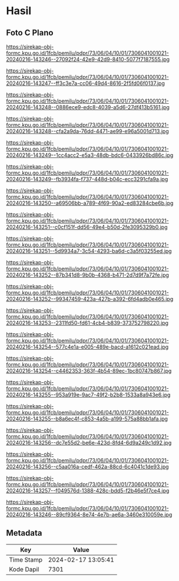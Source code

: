 # Hasil

## Foto C Plano

https://sirekap-obj-formc.kpu.go.id/1fcb/pemilu/pdpr/73/06/04/10/01/7306041001021-20240216-143246--27092f24-42e9-42d9-8410-5077f7187555.jpg

https://sirekap-obj-formc.kpu.go.id/1fcb/pemilu/pdpr/73/06/04/10/01/7306041001021-20240216-143247--ff3c3e7a-cc06-49d4-8616-2f5fd06f0137.jpg

https://sirekap-obj-formc.kpu.go.id/1fcb/pemilu/pdpr/73/06/04/10/01/7306041001021-20240216-143248--0886ece9-edc8-4039-a5d6-27df413b5161.jpg

https://sirekap-obj-formc.kpu.go.id/1fcb/pemilu/pdpr/73/06/04/10/01/7306041001021-20240216-143248--cfa2a9da-76dd-4471-ae99-e96a5001d713.jpg

https://sirekap-obj-formc.kpu.go.id/1fcb/pemilu/pdpr/73/06/04/10/01/7306041001021-20240216-143249--1cc4acc2-e5a3-48db-bdc6-0433926bd86c.jpg

https://sirekap-obj-formc.kpu.go.id/1fcb/pemilu/pdpr/73/06/04/10/01/7306041001021-20240216-143249--fb3934fa-f737-448d-b04c-ecc3291cfa9a.jpg

https://sirekap-obj-formc.kpu.go.id/1fcb/pemilu/pdpr/73/06/04/10/01/7306041001021-20240216-143250--a69506bb-a789-4f69-90a2-ed83284cbe6b.jpg

https://sirekap-obj-formc.kpu.go.id/1fcb/pemilu/pdpr/73/06/04/10/01/7306041001021-20240216-143251--c0cf151f-dd56-49e4-b50d-2fe3095329b0.jpg

https://sirekap-obj-formc.kpu.go.id/1fcb/pemilu/pdpr/73/06/04/10/01/7306041001021-20240216-143251--5d9934a7-3c54-4293-ba6d-c3a5f03255ed.jpg

https://sirekap-obj-formc.kpu.go.id/1fcb/pemilu/pdpr/73/06/04/10/01/7306041001021-20240216-143252--87b341d8-9b0b-4368-b471-2d7d9f7a72fe.jpg

https://sirekap-obj-formc.kpu.go.id/1fcb/pemilu/pdpr/73/06/04/10/01/7306041001021-20240216-143252--99347459-423a-427b-a392-6fd4adb0e465.jpg

https://sirekap-obj-formc.kpu.go.id/1fcb/pemilu/pdpr/73/06/04/10/01/7306041001021-20240216-143253--2311fd50-fd61-4cb4-b839-373752798220.jpg

https://sirekap-obj-formc.kpu.go.id/1fcb/pemilu/pdpr/73/06/04/10/01/7306041001021-20240216-143254--577c4e1a-e005-489e-bacd-a1612c021ead.jpg

https://sirekap-obj-formc.kpu.go.id/1fcb/pemilu/pdpr/73/06/04/10/01/7306041001021-20240216-143254--c4462353-363f-4b54-89ec-1bc80747b867.jpg

https://sirekap-obj-formc.kpu.go.id/1fcb/pemilu/pdpr/73/06/04/10/01/7306041001021-20240216-143255--953a919e-9ac7-49f2-b2b8-1533a8a943e6.jpg

https://sirekap-obj-formc.kpu.go.id/1fcb/pemilu/pdpr/73/06/04/10/01/7306041001021-20240216-143255--b8a6ec4f-c853-4a5b-a199-575a88bb1afa.jpg

https://sirekap-obj-formc.kpu.go.id/1fcb/pemilu/pdpr/73/06/04/10/01/7306041001021-20240216-143256--dc7e55d2-be6e-423d-8fd4-6d9a249c1d92.jpg

https://sirekap-obj-formc.kpu.go.id/1fcb/pemilu/pdpr/73/06/04/10/01/7306041001021-20240216-143256--c5aa016a-cedf-462a-88cd-6c4041c1de93.jpg

https://sirekap-obj-formc.kpu.go.id/1fcb/pemilu/pdpr/73/06/04/10/01/7306041001021-20240216-143257--f049576d-1388-428c-bdd5-f2b46e5f7ce4.jpg

https://sirekap-obj-formc.kpu.go.id/1fcb/pemilu/pdpr/73/06/04/10/01/7306041001021-20240216-143246--89cf9364-8e74-4e7b-ae6a-3460e310059e.jpg


## Metadata

| Key        | Value               |
| ---------- | ------------------- |
| Time Stamp | 2024-02-17 13:05:41 |
| Kode Dapil | 7301                |



